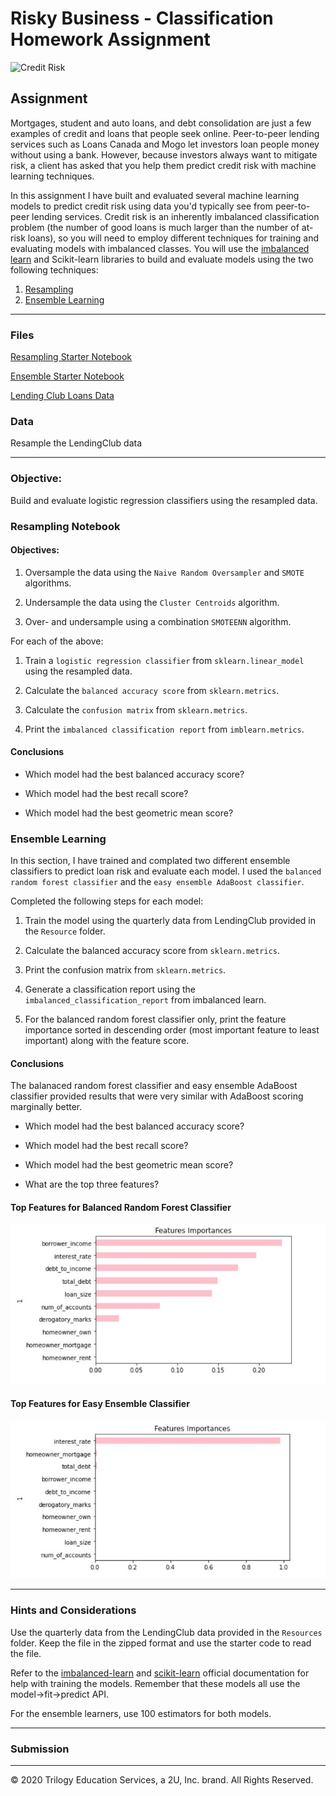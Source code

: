 # Risky Business - Classification Homework Assignment

![Credit Risk](Images/credit-risk.jpg)

## Assignment

Mortgages, student and auto loans, and debt consolidation are just a few examples of credit and loans that people seek online. Peer-to-peer lending services such as Loans Canada and Mogo let investors loan people money without using a bank. However, because investors always want to mitigate risk, a client has asked that you help them predict credit risk with machine learning techniques.

In this assignment I have built and evaluated several machine learning models to predict credit risk using data you'd typically see from peer-to-peer lending services. Credit risk is an inherently imbalanced classification problem (the number of good loans is much larger than the number of at-risk loans), so you will need to employ different techniques for training and evaluating models with imbalanced classes. You will use the [imbalanced learn](https://imbalanced-learn.readthedocs.io) and Scikit-learn libraries to build and evaluate models using the two following techniques:

1. [Resampling](#Resampling)
2. [Ensemble Learning](#Ensemble-Learning)

- - -

### Files

[Resampling Starter Notebook](Starter_Code/credit_risk_resampling.ipynb)

[Ensemble Starter Notebook](Starter_Code/credit_risk_ensemble.ipynb)

[Lending Club Loans Data](Starter_Code/Resources/LoanStats_2019Q1.csv.zip)

### Data
Resample the LendingClub data
- - -

### Objective:
Build and evaluate logistic regression classifiers using the resampled data.

### Resampling Notebook

#### Objectives:

1. Oversample the data using the `Naive Random Oversampler` and `SMOTE` algorithms.

2. Undersample the data using the `Cluster Centroids` algorithm.

3. Over- and undersample using a combination `SMOTEENN` algorithm.

For each of the above:

1. Train a `logistic regression classifier` from `sklearn.linear_model` using the resampled data.

2. Calculate the `balanced accuracy score` from `sklearn.metrics`.

3. Calculate the `confusion matrix` from `sklearn.metrics`.

4. Print the `imbalanced classification report` from `imblearn.metrics`.


#### Conclusions

* Which model had the best balanced accuracy score?



* Which model had the best recall score?
>
* Which model had the best geometric mean score?

### Ensemble Learning

In this section, I have trained and complated two different ensemble classifiers to predict loan risk and evaluate each model. I used the `balanced random forest classifier` and the `easy ensemble AdaBoost classifier`.

Completed the following steps for each model:

1. Train the model using the quarterly data from LendingClub provided in the `Resource` folder.

2. Calculate the balanced accuracy score from `sklearn.metrics`.

3. Print the confusion matrix from `sklearn.metrics`.

4. Generate a classification report using the `imbalanced_classification_report` from imbalanced learn.

5. For the balanced random forest classifier only, print the feature importance sorted in descending order (most important feature to least important) along with the feature score.

#### Conclusions

The balanaced random forest classifier and easy ensemble AdaBoost classifier provided results that were very similar with AdaBoost scoring marginally better. 

* Which model had the best balanced accuracy score?

* Which model had the best recall score?

* Which model had the best geometric mean score?

* What are the top three features?

#### Top Features for Balanced Random Forest Classifier

![Balanced Random Forest Classifier](Images/balancedrandomforest_feature.jpg)

#### Top Features for Easy Ensemble Classifier

![Easy Ensemble Classifier](Images/easyensemble_feature.jpg)
- - -

### Hints and Considerations

Use the quarterly data from the LendingClub data provided in the `Resources` folder. Keep the file in the zipped format and use the starter code to read the file.

Refer to the [imbalanced-learn](https://imbalanced-learn.readthedocs.io/en/stable/) and [scikit-learn](https://scikit-learn.org/stable/) official documentation for help with training the models. Remember that these models all use the model->fit->predict API.

For the ensemble learners, use 100 estimators for both models.

- - -

### Submission

- - -

© 2020 Trilogy Education Services, a 2U, Inc. brand. All Rights Reserved.
